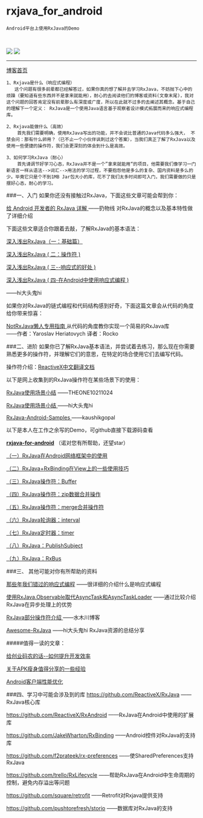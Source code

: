 # rxjava_for_android

	Android平台上使用RxJava的Demo
<br/>

![](http://i.imgur.com/iWI5WxY.gif)
![](http://i.imgur.com/vjXS2pI.gif)

-----------------------------------------------------------


[博客首页](http://blog.csdn.net/qq1026291832/article/details/51007490 "博客首页")

	1、Rxjava是什么（响应式编程）
       这个问题有很多前辈都已经解答过，如果你真的想了解并去学习RxJava，不妨抛下心中的烦躁（要知道有些东西并不是拿来就能用），耐心的去阅读他们的博客或资料(文章末尾)，我对这个问题的回答肯定没有前辈那么有深度或广度，所以在此就不过多的去阐述其概念。基于自己的理解下一个定义： RxJava是一个使用Java语言基于观察者设计模式拓展而来的响应式编程库。
     
    2、Rxjava能做什么（高效）
        首先我们需要明确，使用RxJava写出的功能，并不会说比普通的Java代码多么强大， 不禁会问：那有什么卵用？（已不止一个小伙伴讽刺过这个答案），当我们真正了解了RxJava以及使用一些便捷的操作符，我们会更深刻的体会到什么是高效。
    
    3、如何学习RxJava（耐心）
        首先请调节好学习心态，RxJava并不是一个”拿来就能用“的项目，他需要我们像学习一门新语言一样从语法-->词汇-->用法的学习过程，不要抱怨他是多么的复杂、国内资料是多么的少。毕竟它只是个不到1MB Jar包大小的库，花不了我们太多时间即可入门，我们需要做的只是摆好心态，耐心的学习。
    
###一、入门
   如果你还没有接触过RxJava，下面这些文章可能会帮到你：
   
 [给 Android 开发者的 RxJava 详解 ](http://gank.io/post/560e15be2dca930e00da1083) ——扔物线   对RxJava的概念以及基本特性做了详细介绍
   
   下面这些文章适合你跟着去敲，了解RxJava的基本语法：

[深入浅出RxJava（一：基础篇）](http://blog.csdn.net/lzyzsd/article/details/41833541)

[深入浅出RxJava ( 二：操作符 )](http://blog.csdn.net/lzyzsd/article/details/44094895)

[深入浅出RxJava ( 三--响应式的好处 )](http://blog.csdn.net/lzyzsd/article/details/44891933)

[深入浅出RxJava ( 四-在Android中使用响应式编程 )](http://blog.csdn.net/lzyzsd/article/details/45033611)

——hi大头鬼hi


如果你对RxJava的链式编程和代码结构感到好奇，下面这篇文章会从代码的角度给你带来惊喜：
   
[NotRxJava懒人专用指南 ](http://www.devtf.cn/?p=323)   从代码的角度教你实现一个简易的RxJava库                       
   ——作者：Yaroslav Heriatovych  译者：Rocko  

###二、进阶
如果你已了解RxJava基本语法，并尝试着去练习，那么现在你需要熟悉更多的操作符，并理解它们的意思，在特定的场合使用它们去编写代码。

操作符介绍：[ReactiveX中文翻译文档](https://mcxiaoke.gitbooks.io/rxdocs/content/index.html)

以下是网上收集到的RxJava操作符在某些场景下的使用：

[RxJava使用场景小结](http://blog.csdn.net/theone10211024/article/details/50435325)                                        ——THEONE10211024

[RxJava使用场景小结 ](http://blog.csdn.net/lzyzsd/article/details/50120801)                                       ——hi大头鬼hi

[RxJava-Android-Samples ](https://github.com/kaushikgopal/RxJava-Android-Samples)                             ——kaushikgopal


以下是本人在工作之余写的Demo，可github直接下载源码查看

[<b>rxjava-for-android</b>](https://github.com/cn-ljb/rxjava_for_android)    （诺对您有所帮助，还望star）

[（一）RxJava在Android网络框架中的使用](http://blog.csdn.net/qq1026291832/article/details/51006059)

[（二）RxJava+RxBinding在View上的一些使用技巧](http://blog.csdn.net/qq1026291832/article/details/51006145)

[（三）RxJava操作符：Buffer](http://blog.csdn.net/qq1026291832/article/details/51006385)

[（四）RxJava操作符：zip数据合并操作](http://blog.csdn.net/qq1026291832/article/details/51006451)

[（五）RxJava操作符：merge合并操作符](http://blog.csdn.net/qq1026291832/article/details/51006538)

[（六）RxJava轮询器：interval](http://blog.csdn.net/qq1026291832/article/details/51006613)

[（七）RxJava定时器：timer](http://blog.csdn.net/qq1026291832/article/details/51006705)

[（八）RxJava：PublishSubject](http://blog.csdn.net/qq1026291832/article/details/51006746)

[（九）RxJava：RxBus](http://blog.csdn.net/qq1026291832/article/details/51006825)

###三、 其他可能对你有所帮助的资料

[那些年我们错过的响应式编程](http://www.devtf.cn/?p=174)        ——很详细的介绍什么是响应式编程

[使用RxJava.Observable取代AsyncTask和AsyncTaskLoader](http://www.devtf.cn/?p=114)    ——通过比较介绍RxJava在异步处理上的优势

[RxJava部分操作符介绍 ](http://mushuichuan.com/tags/RxJava/)       ——水木川博客

[Awesome-RxJava](https://github.com/lzyzsd/Awesome-RxJava)               ——hi大头鬼hi     RxJava资源的总结分享
    
#####值得一读的文章：

[给创业码农的话--如何提升开发效率](http://mp.weixin.qq.com/s?__biz=MzAwNDY1ODY2OQ==&mid=400785752&idx=1&sn=e1c166e7fad0892811c9ca9bca6d1540&scene=23&srcid=0329Nz6yhFIZKbW9emQgjUlM#rd)

[关于APK瘦身值得分享的一些经验](http://zmywly8866.github.io/2015/04/06/decrease-apk-size.html)

[Android客户端性能优化](http://blog.csdn.net/yueqian_scut/article/details/50762649#comments)

###四、学习中可能会涉及到的库
<a>https://github.com/ReactiveX/RxJava</a>          ——RxJava核心库

<a>https://github.com/ReactiveX/RxAndroid</a>        ——RxJava在Android中使用的扩展库

<a>https://github.com/JakeWharton/RxBinding</a>    ——Android控件对RxJava的支持库

<a>https://github.com/f2prateek/rx-preferences</a>    ——使SharedPreferences支持
RxJava

<a>https://github.com/trello/RxLifecycle</a>                ——帮助RxJava在Android中生命周期的控制，避免内存溢出等问题

<a>https://github.com/square/retrofit</a>                    ——Retrofit对Rxjava提供支持

<a>https://github.com/pushtorefresh/storio</a>         ——数据库对RxJava的支持
